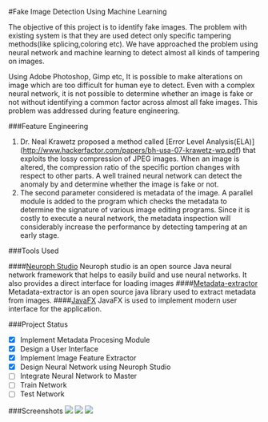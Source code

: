 #Fake Image Detection Using Machine Learning

The objective of this project is to identify fake images. The problem with existing system is that they are used detect only specific tampering methods(like splicing,coloring etc). We have approached the problem using neural network and machine learning to detect almost all kinds of tampering on images. 

Using Adobe Photoshop, Gimp etc, It is possible to make alterations on image which are too difficult for human eye to detect. Even with a complex neural network, it is not possible to determine whether an image is fake or not without identifying a common factor across almost all fake images. This problem was addressed during feature engineering.

###Feature Engineering
  1. Dr. Neal Krawetz proposed a method called [Error Level Analysis(ELA)] (http://www.hackerfactor.com/papers/bh-usa-07-krawetz-wp.pdf) that exploits the lossy compression of JPEG images. When an image is altered, the compression ratio of the specific portion changes with respect to other parts. A well trained neural network can detect the anomaly by and determine whether the image is fake or not.
  2. The second parameter considered is metadata of the image. A parallel module is added to the program which checks the metadata to determine the signature of various image editing programs. Since it is costly to execute a neural network, the metadata inspection will considerably increase the performance by detecting tampering at an early stage.

###Tools Used

####[Neuroph Studio](http://neuroph.sourceforge.net/)
 Neuroph studio is an open source Java neural network framework that helps to easily build and use neural networks. It also provides a direct interface for loading images
####[Metadata-extractor](https://github.com/drewnoakes/metadata-extractor)
 Metadata-extractor is an open source java library used to extract metadata from images.
####[JavaFX](http://docs.oracle.com/javase/8/javase-clienttechnologies.htm)
 JavaFX is used to implement modern user interface for the application.

###Project Status 
- [x] Implement Metadata Procesing Module
- [x] Design a User Interface
- [x] Implement Image Feature Extractor
- [x] Design Neural Network using Neuroph Studio
- [ ] Integrate Neural Network to Master 
- [ ] Train Network
- [ ] Test Network

###Screenshots
<img src=http://i.imgur.com/vzfdecs.png>
<img src=http://i.imgur.com/T3TVsuj.png>
<img src=http://i.imgur.com/qnzNQLc.png>
